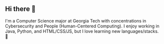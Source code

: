 ## Hi there 👋
I'm a Computer Science major at Georgia Tech with concentrations in Cybersecurity and People (Human-Centered Computing).
I enjoy working in Java, Python, and HTML/CSS/JS, but I love learning new languages/stacks. 💌


